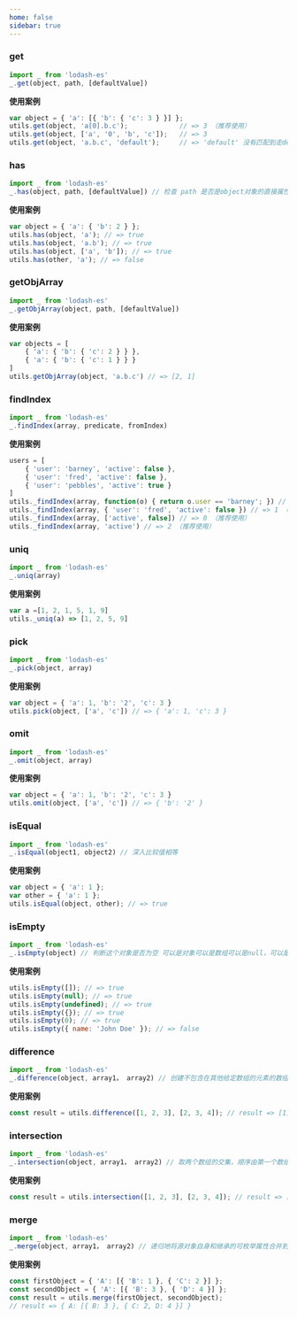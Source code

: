 ```yaml
---
home: false
sidebar: true
---
```


### get
``` js
import _ from 'lodash-es'
_.get(object, path, [defaultValue])
```
**使用案例**
``` js
var object = { 'a': [{ 'b': { 'c': 3 } }] };
utils.get(object, 'a[0].b.c');             // => 3 （推荐使用）
utils.get(object, ['a', '0', 'b', 'c']);   // => 3
utils.get(object, 'a.b.c', 'default');     // => 'default' 没有匹配到走default（推荐使用）
```


### has
``` js
import _ from 'lodash-es'
_.has(object, path, [defaultValue]) // 检查 path 是否是object对象的直接属性
```
**使用案例**
``` js
var object = { 'a': { 'b': 2 } };
utils.has(object, 'a'); // => true
utils.has(object, 'a.b'); // => true
utils.has(object, ['a', 'b']); // => true
utils.has(other, 'a'); // => false
```

### getObjArray
``` js
import _ from 'lodash-es'
_.getObjArray(object, path, [defaultValue])
```
**使用案例**
``` js
var objects = [
    { 'a': { 'b': { 'c': 2 } } },
    { 'a': { 'b': { 'c': 1 } } }
]
utils.getObjArray(object, 'a.b.c') // => [2, 1]
```

### findIndex
``` js
import _ from 'lodash-es'
_.findIndex(array, predicate, fromIndex)
```
**使用案例**
``` js
users = [
    { 'user': 'barney', 'active': false },
    { 'user': 'fred', 'active': false },
    { 'user': 'pebbles', 'active': true }
]
utils._findIndex(array, function(o) { return o.user == 'barney'; }) // => 0
utils._findIndex(array, { 'user': 'fred', 'active': false }) // => 1 （推荐使用）
utils._findIndex(array, ['active', false]) // => 0 （推荐使用）
utils._findIndex(array, 'active') // => 2 （推荐使用）
```

### uniq
``` js
import _ from 'lodash-es'
_.uniq(array)
```
**使用案例**
``` js
var a =[1, 2, 1, 5, 1, 9]
utils._uniq(a) => [1, 2, 5, 9]
```

### pick
``` js
import _ from 'lodash-es'
_.pick(object, array)
```
**使用案例**
``` js
var object = { 'a': 1, 'b': '2', 'c': 3 }
utils.pick(object, ['a', 'c']) // => { 'a': 1, 'c': 3 }
```

### omit
``` js
import _ from 'lodash-es'
_.omit(object, array)
```
**使用案例**
``` js
var object = { 'a': 1, 'b': '2', 'c': 3 }
utils.omit(object, ['a', 'c']) // => { 'b': '2' }
```

### isEqual
``` js
import _ from 'lodash-es'
_.isEqual(object1, object2) // 深入比较值相等
```
**使用案例**
``` js
var object = { 'a': 1 };
var other = { 'a': 1 };
utils.isEqual(object, other); // => true
```

### isEmpty
``` js
import _ from 'lodash-es'
_.isEmpty(object) // 判断这个对象是否为空 可以是对象可以是数组可以是null，可以是undefined
```
**使用案例**
``` js
utils.isEmpty([]); // => true
utils.isEmpty(null); // => true
utils.isEmpty(undefined); // => true
utils.isEmpty({}); // => true
utils.isEmpty(0); // => true
utils.isEmpty({ name: 'John Doe' }); // => false
```

### difference
``` js
import _ from 'lodash-es'
_.difference(object, array1， array2) // 创建不包含在其他给定数组的元素的数组
```
**使用案例**
``` js
const result = utils.difference([1, 2, 3], [2, 3, 4]); // result => [1]
```

### intersection
``` js
import _ from 'lodash-es'
_.intersection(object, array1， array2) // 取两个数组的交集，顺序由第一个数组的顺序决定
```
**使用案例**
``` js
const result = utils.intersection([1, 2, 3], [2, 3, 4]); // result => [2, 3]
```

### merge
``` js
import _ from 'lodash-es'
_.merge(object, array1， array2) // 递归地将源对象自身和继承的可枚举属性合并到目标对象中
```
**使用案例**
``` js
const firstObject = { 'A': [{ 'B': 1 }, { 'C': 2 }] };
const secondObject = { 'A': [{ 'B': 3 }, { 'D': 4 }] };
const result = utils.merge(firstObject, secondObject);
// result => { A: [{ B: 3 }, { C: 2, D: 4 }] }
```
